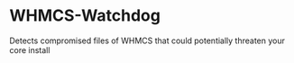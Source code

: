 # WHMCS-Watchdog
Detects compromised files of WHMCS that could potentially threaten your core install

